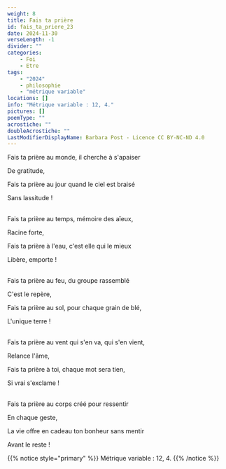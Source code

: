 ```yaml
---
weight: 8
title: Fais ta prière
id: fais_ta_priere_23
date: 2024-11-30
verseLength: -1
divider: ""
categories:
    - Foi
    - Etre
tags:
    - "2024"
    - philosophie
    - "métrique variable"
locations: []
info: "Métrique variable : 12, 4."
pictures: []
poemType: ""
acrostiche: ""
doubleAcrostiche: ""
LastModifierDisplayName: Barbara Post - Licence CC BY-NC-ND 4.0
---
```

Fais ta prière au monde, il cherche à s'apaiser

De gratitude,

Fais ta prière au jour quand le ciel est braisé

Sans lassitude !

 \
Fais ta prière au temps, mémoire des aïeux,

Racine forte,

Fais ta prière à l'eau, c'est elle qui le mieux

Libère, emporte !

 \
Fais ta prière au feu, du groupe rassemblé

C'est le repère,

Fais ta prière au sol, pour chaque grain de blé,

L'unique terre !

 \
Fais ta prière au vent qui s'en va, qui s'en vient,

Relance l'âme,

Fais ta prière à toi, chaque mot sera tien,

Si vrai s'exclame !

 \
Fais ta prière au corps créé pour ressentir

En chaque geste,

La vie offre en cadeau ton bonheur sans mentir

Avant le reste !

<!-- FM:Snippet:Start data:{"id":"_simpleNotice","fields":[{"name":"content","value":"Métrique variable : 12, 4."}]} -->
{{% notice style="primary" %}}
Métrique variable : 12, 4.
{{% /notice %}}
<!-- FM:Snippet:End -->